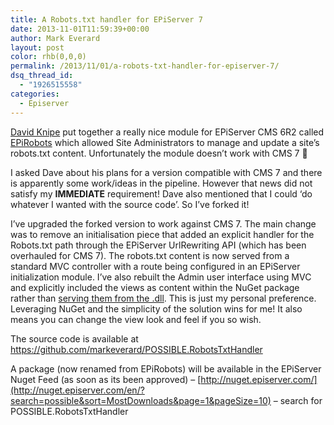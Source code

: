 ```yaml
---
title: A Robots.txt handler for EPiServer 7
date: 2013-11-01T11:59:39+00:00
author: Mark Everard
layout: post
color: rhb(0,0,0)
permalink: /2013/11/01/a-robots-txt-handler-for-episerver-7/
dsq_thread_id:
  - "1926515558"
categories:
  - Episerver
---
```

<a title="Get all of your technology needs at David Tec" href="http://www.david-tec.com/" target="_blank">David Knipe</a> put together a really nice module for EPiServer CMS 6R2 called <a title="EPiRobots for EPiServer CMS 6 R2" href="http://www.david-tec.com/2011/07/EPiRobots-A-generic-robotstxt-handler-for-your-EPiServer-CMS-6-R2-site/" target="_blank">EPiRobots</a> which allowed Site Administrators to manage and update a site&#8217;s robots.txt content. Unfortunately the module doesn&#8217;t work with CMS 7 🙁

I asked Dave about his plans for a version compatible with CMS 7 and there is apparently some work/ideas in the pipeline. However that news did not satisfy my **IMMEDIATE** requirement! Dave also mentioned that I could &#8216;do whatever I wanted with the source code&#8217;. So I&#8217;ve forked it!

I&#8217;ve upgraded the forked version to work against CMS 7. The main change was to remove an initialisation piece that added an explicit handler for the Robots.txt path through the EPiServer UrlRewriting API (which has been overhauled for CMS 7). The robots.txt content is now served from a standard MVC controller with a route being configured in an EPiServer initialization module. I&#8217;ve also rebuilt the Admin user interface using MVC and explicitly included the views as content within the NuGet package rather than <a title="EPiServer plugins served from a single .dll" href="http://labs.episerver.com/en/Blogs/Johano/Dates/2008/6/EPiServer-PlugIns-in-one-single-dll/" target="_blank">serving them from the .dll</a>. This is just my personal preference. Leveraging NuGet and the simplicity of the solution wins for me! It also means you can change the view look and feel if you so wish.

The source code is available at <https://github.com/markeverard/POSSIBLE.RobotsTxtHandler>

A package (now renamed from EPiRobots) will be available in the EPiServer Nuget Feed (as soon as its been approved) &#8211; [http://nuget.episerver.com/](http://nuget.episerver.com/en/?search=possible&sort=MostDownloads&page=1&pageSize=10) &#8211; search for POSSIBLE.RobotsTxtHandler